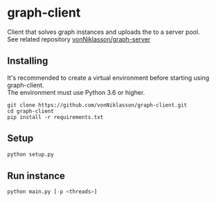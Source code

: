# graph-client
Client that solves graph instances and uploads the to a server pool.  
See related repository [vonNiklasson/graph-server](https://github.com/vonNiklasson/graph-server)

## Installing

It's recommended to create a virtual environment before starting using graph-client.  
The environment must use Python 3.6 or higher.

```
git clone https://github.com/vonNiklasson/graph-client.git
cd graph-client
pip install -r requirements.txt
```

## Setup
```python
python setup.py
```

## Run instance
```python
python main.py [-p <threads>]
```
